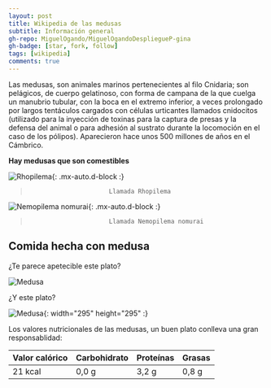 ```yaml
---
layout: post
title: Wikipedia de las medusas
subtitle: Información general
gh-repo: MiguelOgando/MiguelOgandoDespliegueP-gina
gh-badge: [star, fork, follow]
tags: [wikipedia]
comments: true
---
```


Las medusas, son animales marinos pertenecientes al filo Cnidaria; son pelágicos, de cuerpo gelatinoso, con forma de campana de la que cuelga un manubrio tubular, con la boca en el extremo inferior, a veces prolongado por largos tentáculos cargados con células urticantes llamados cnidocitos (utilizado para la inyección de toxinas para la captura de presas y la defensa del animal o para adhesión al sustrato durante la locomoción en el caso de los pólipos). Aparecieron hace unos 500 millones de años en el Cámbrico.

**Hay medusas que son comestibles**

![Rhopilema](https://user-images.githubusercontent.com/91559132/193464402-7e420078-14af-4489-abcc-2126d9e184b8.png){: .mx-auto.d-block :}
>                           Llamada Rhopilema

![Nemopilema nomurai](https://user-images.githubusercontent.com/91559132/193464607-8ce04fd5-03a4-4fe1-992c-a936dcd82e28.png){: .mx-auto.d-block :}
>                           Llamada Nemopilema nomurai


## Comida hecha con medusa

¿Te parece apetecible este plato?

![Medusa](https://user-images.githubusercontent.com/91559132/193467382-534e40af-73cd-4553-bc9f-7b065dbb5f04.png)

¿Y este plato?

![Medusa](https://user-images.githubusercontent.com/91559132/193468236-2c630e48-d22b-4fde-ba6e-8f30b20ed538.png){: width="295" height="295" :}


Los valores nutricionales de las medusas, un buen plato conlleva una gran responsablidad:

| Valor calórico | Carbohidrato | Proteínas | Grasas |
| :------ |:--- | :--- | :--- |
| 21 kcal | 0,0 g | 3,2 g | 0,8 g |
